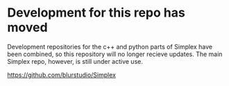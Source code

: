 # Development for this repo has moved

Development repositories for the c++ and python parts of Simplex have been combined, so this repository will no longer recieve updates. The main Simplex repo, however, is still under active use.

https://github.com/blurstudio/Simplex

